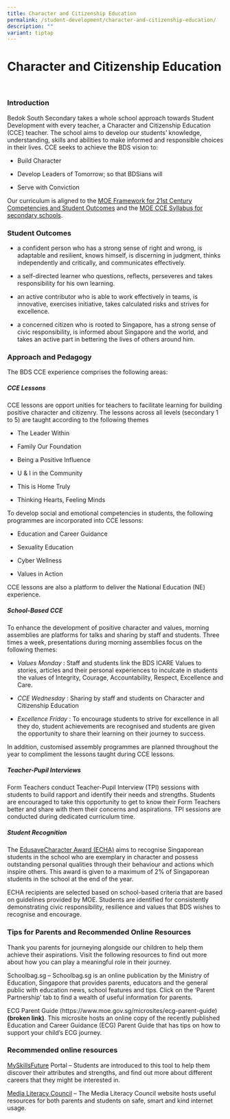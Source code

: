 ```yaml
---
title: Character and Citizenship Education
permalink: /student-development/character-and-citizenship-education/
description: ""
variant: tiptap
---
```

<h1>Character and Citizenship Education &nbsp;</h1>
<h3>Introduction</h3>
<p>Bedok South Secondary takes a whole school approach towards Student Development
with every teacher, a Character and Citizenship Education (CCE) teacher.
The school aims to develop our students’ knowledge, understanding, skills
and abilities to make informed and responsible choices in their lives.
CCE seeks to achieve the BDS vision to:</p>
<ul data-tight="true" class="tight">
<li>
<p>Build Character</p>
</li>
<li>
<p>Develop Leaders of Tomorrow; so that BDSians will</p>
</li>
<li>
<p>Serve with Conviction</p>
</li>
</ul>
<p>Our curriculum is aligned to the <a href="https://www.moe.gov.sg/education-in-sg/21st-century-competencies" rel="noopener noreferrer nofollow" target="_blank">MOE Framework for 21st Century Competencies and Student Outcomes</a> and
the <a href="/files/2021%20Character%20and%20Citizenship%20Education%20Syllabus-Secondary.pdf" rel="noopener noreferrer nofollow" target="_blank">MOE CCE Syllabus for secondary schools</a>.</p>
<h3>Student Outcomes</h3>
<ul data-tight="true" class="tight">
<li>
<p>a confident person who has a strong sense of right and wrong, is adaptable
and resilient, knows himself, is discerning in judgment, thinks independently
and critically, and communicates effectively.</p>
</li>
<li>
<p>a self-directed learner who questions, reflects, perseveres and takes
responsibility for his own learning.</p>
</li>
<li>
<p>an active contributor who is able to work effectively in teams, is innovative,
exercises initiative, takes calculated risks and strives for excellence.</p>
</li>
<li>
<p>a concerned citizen who is rooted to Singapore, has a strong sense of
civic responsibility, is informed about Singapore and the world, and takes
an active part in bettering the lives of others around him.</p>
</li>
</ul>
<h3>Approach and Pedagogy</h3>
<p>The BDS CCE experience comprises the following areas:</p>
<h5><strong>CCE Lessons</strong></h5>
<p>CCE lessons are opport unities for teachers to facilitate learning for
building positive character and citizenry. The lessons across all levels
(secondary 1 to 5) are taught according to the following themes</p>
<ul data-tight="true" class="tight">
<li>
<p>The Leader Within</p>
</li>
<li>
<p>Family Our Foundation</p>
</li>
<li>
<p>Being a Positive Influence</p>
</li>
<li>
<p>U &amp; I in the Community</p>
</li>
<li>
<p>This is Home Truly</p>
</li>
<li>
<p>Thinking Hearts, Feeling Minds</p>
</li>
</ul>
<p>To develop social and emotional competencies in students, the following
programmes are incorporated into CCE lessons:</p>
<ul data-tight="true" class="tight">
<li>
<p>Education and Career Guidance</p>
</li>
<li>
<p>Sexuality Education</p>
</li>
<li>
<p>Cyber Wellness</p>
</li>
<li>
<p>Values in Action</p>
</li>
</ul>
<p>CCE lessons are also a platform to deliver the National Education (NE)
experience.</p>
<h5><strong>School-Based CCE</strong></h5>
<p>To enhance the development of positive character and values, morning assemblies
are platforms for talks and sharing by staff and students. Three times
a week, presentations during morning assemblies focus on the following
themes:</p>
<ul data-tight="true" class="tight">
<li>
<p><em>Values Monday</em> : Staff and students link the BDS ICARE Values to
stories, articles and their personal experiences to inculcate in students
the values of Integrity, Courage, Accountability, Respect, Excellence and
Care.</p>
</li>
<li>
<p><em>CCE Wednesday</em> : Sharing by staff and students on Character and
Citizenship Education</p>
</li>
<li>
<p><em>Excellence Friday</em> : To encourage students to strive for excellence
in all they do, student achievements are recognised and students are given
the opportunity to share their learning on their journey to success.</p>
</li>
</ul>
<p>In addition, customised assembly programmes are planned throughout the
year to compliment the lessons taught during CCE lessons.</p>
<h5><strong>Teacher-Pupil Interviews</strong></h5>
<p>Form Teachers conduct Teacher-Pupil Interview (TPI) sessions with students
to build rapport and identify their needs and strengths. Students are encouraged
to take this opportunity to get to know their Form Teachers better and
share with them their concerns and aspirations. TPI sessions are conducted
during dedicated curriculum time.</p>
<h5><strong>Student Recognition</strong></h5>
<p>The&nbsp;<a href="https://www.moe.gov.sg/financial-matters/awards-scholarships/edusave-awards" rel="noopener noreferrer nofollow" target="_blank">EdusaveCharacter Award (ECHA)</a>&nbsp;aims
to recognise Singaporean students in the school who are exemplary in character
and possess outstanding personal qualities through their behaviour and
actions which inspire others. This award is given to a maximum of 2% of
Singaporean students in the school at the end of the year.&nbsp;</p>
<p>ECHA recipients are selected based on school-based criteria that are based
on guidelines provided by MOE. Students are identified for consistently
demonstrating civic responsibility, resilience and values that BDS wishes
to recognise and encourage.</p>
<h3>Tips for Parents and Recommended Online Resources</h3>
<p>Thank you parents for journeying alongside our children to help them achieve
their aspirations. Visit the following resources to find out more about
how you can play a meaningful role in their journey.</p>
<p>Schoolbag.sg – Schoolbag.sg is an online publication by the Ministry of
Education, Singapore that provides parents, educators and the general public
with education news, school features and tips. Click on the ‘Parent Partnership’
tab to find a wealth of useful information for parents.</p>
<p>ECG Parent Guide (https://www.moe.gov.sg/microsites/ecg-parent-guide) <strong>(broken link)</strong>.
This microsite hosts an online copy of the recently published Education
and Career Guidance (ECG) Parent Guide that has tips on how to support
your child’s ECG journey.</p>
<h3>Recommended online resources</h3>
<p><a href="https://www.myskillsfuture.gov.sg/content/student/en/secondary.html" rel="noopener noreferrer nofollow" target="_blank">MySkillsFuture</a>&nbsp;Portal
– Students are introduced to this tool to help them discover their attributes
and strengths, and find out more about different careers that they might
be interested in.</p>
<p><a href="https://www.mlc.sg/" rel="noopener noreferrer nofollow" target="_blank">Media Literacy Council</a> –
The Media Literacy Council website hosts useful resources for both parents
and students on safe, smart and kind internet usage.</p>